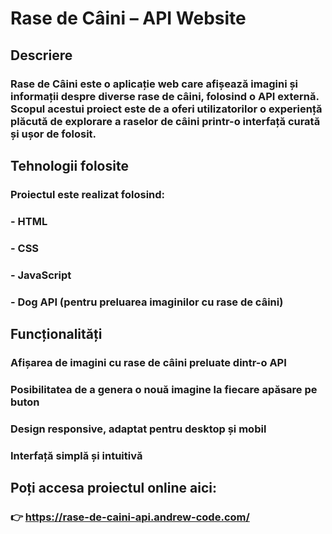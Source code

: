 # Rase de Câini – API Website
## Descriere
### Rase de Câini este o aplicație web care afișează imagini și informații despre diverse rase de câini, folosind o API externă. Scopul acestui proiect este de a oferi utilizatorilor o experiență plăcută de explorare a raselor de câini printr-o interfață curată și ușor de folosit.

## Tehnologii folosite
### Proiectul este realizat folosind:

### - HTML

### - CSS

### - JavaScript

### - Dog API (pentru preluarea imaginilor cu rase de câini)

## Funcționalități
### Afișarea de imagini cu rase de câini preluate dintr-o API

### Posibilitatea de a genera o nouă imagine la fiecare apăsare pe buton

### Design responsive, adaptat pentru desktop și mobil

### Interfață simplă și intuitivă

## Poți accesa proiectul online aici:
### 👉 https://rase-de-caini-api.andrew-code.com/

